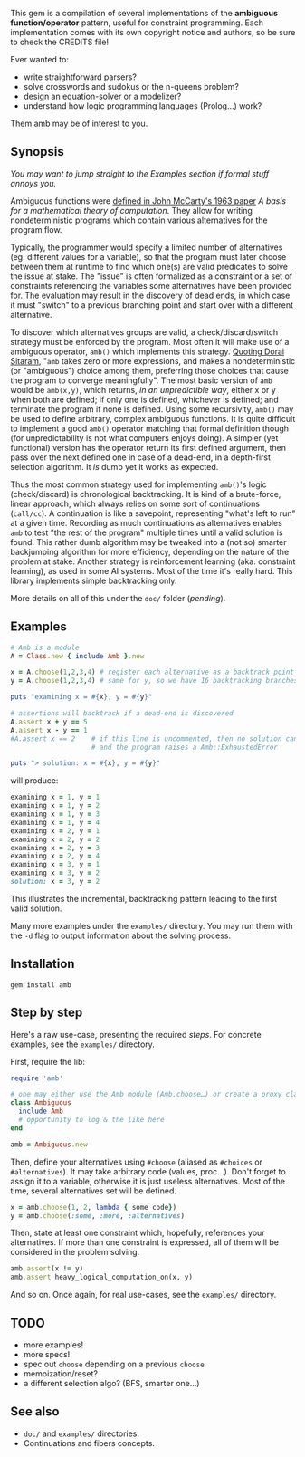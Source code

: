 This gem is a compilation of several implementations of the **ambiguous function/operator** pattern, useful for constraint programming. Each implementation comes with its own copyright notice and authors, so be sure to check the CREDITS file!

Ever wanted to:

* write straightforward parsers?
* solve crosswords and sudokus or the n-queens problem?
* design an equation-solver or a modelizer?
* understand how logic programming languages (Prolog…) work?

Them amb may be of interest to you.

## Synopsis

*You may want to jump straight to the Examples section if formal stuff annoys you.*

Ambiguous functions were [defined in John McCarty's 1963 paper](http://www-formal.stanford.edu/jmc/basis1/node7.html) *A basis for a mathematical theory of computation*. They allow for writing nondeterministic programs which contain various alternatives for the program flow.

Typically, the programmer would specify a limited number of alternatives (eg. different values for a variable), so that the program must later choose between them at runtime to find which one(s) are valid predicates to solve the issue at stake. The "issue" is often formalized as a constraint or a set of constraints referencing the variables some alternatives have been provided for. The evaluation may result in the discovery of dead ends, in which case it must "switch" to a previous branching point and start over with a different alternative.

To discover which alternatives groups are valid, a check/discard/switch strategy must be enforced by the program. Most often it will make use of a ambiguous operator, `amb()` which implements this strategy. [Quoting Dorai Sitaram](http://www.ccs.neu.edu/home/dorai/t-y-scheme/t-y-scheme-Z-H-16.html#node_chap_14), "`amb` takes zero or more expressions, and makes a nondeterministic (or "ambiguous") choice among them, preferring those choices that cause the program to converge meaningfully". The most basic version of `amb` would be `amb(x,y)`, which returns, *in an unpredictible way*, either x or y when both are defined; if only one is defined, whichever is defined; and terminate the program if none is defined. Using some recursivity, `amb()` may be used to define arbitrary, complex ambiguous functions. It is quite difficult to implement a good `amb()` operator matching that formal definition though (for unpredictability is not what computers enjoys doing). A simpler (yet functional) version has the operator return its first defined argument, then pass over the next defined one in case of a dead-end, in a depth-first selection algorithm. It *is* dumb yet it works as expected.

Thus the most common strategy used for implementing `amb()`'s logic (check/discard) is chronological backtracking. It is kind of a brute-force, linear approach, which always relies on some sort of continuations (`call/cc`). A continuation is like a savepoint, representing "what's left to run" at a given time. Recording as much continuations as alternatives enables `amb` to test "the rest of the program" multiple times until a valid solution is found. This rather dumb algorithm may be tweaked into a (not so) smarter backjumping algorithm for more efficiency, depending on the nature of the problem at stake. Another strategy is reinforcement learning (aka. constraint learning), as used in some AI systems. Most of the time it's really hard. This library implements simple backtracking only.

More details on all of this under the `doc/` folder (*pending*).

## Examples

``` ruby
# Amb is a module
A = Class.new { include Amb }.new

x = A.choose(1,2,3,4) # register each alternative as a backtrack point
y = A.choose(1,2,3,4) # same for y, so we have 16 backtracking branches

puts "examining x = #{x}, y = #{y}"

# assertions will backtrack if a dead-end is discovered
A.assert x + y == 5
A.assert x - y == 1
#A.assert x == 2    # if this line is uncommented, then no solution can be found
                    # and the program raises a Amb::ExhaustedError

puts "> solution: x = #{x}, y = #{y}"
```

will produce:

``` ruby
examining x = 1, y = 1
examining x = 1, y = 2
examining x = 1, y = 3
examining x = 1, y = 4
examining x = 2, y = 1
examining x = 2, y = 2
examining x = 2, y = 3
examining x = 2, y = 4
examining x = 3, y = 1
examining x = 3, y = 2
solution: x = 3, y = 2
```
This illustrates the incremental, backtracking pattern leading to the first valid solution.

Many more examples under the `examples/` directory. You may run them with the `-d` flag to output information about the solving process.

## Installation

    gem install amb

## Step by step

Here's a raw use-case, presenting the required *steps*. For concrete examples, see the `examples/` directory.

First, require the lib:

``` ruby
require 'amb'

# one may either use the Amb module (Amb.choose…) or create a proxy class.
class Ambiguous
  include Amb
  # opportunity to log & the like here
end

amb = Ambiguous.new
```

Then, define your alternatives using `#choose` (aliased as `#choices` or `#alternatives`). It may take arbitrary code (values, proc…). Don't forget to assign it to a variable, otherwise it is just useless alternatives. Most of the time, several alternatives set will be defined.

``` ruby
x = amb.choose(1, 2, lambda { some code})
y = amb.choose(:some, :more, :alternatives)
```

Then, state at least one constraint which, hopefully, references your alternatives. If more than one constraint is expressed, all of them will be considered in the problem solving.

``` ruby
amb.assert(x != y)
amb.assert heavy_logical_computation_on(x, y)
```

And so on. Once again, for real use-cases, see the `examples/` directory.

## TODO

* more examples!
* more specs!
* spec out `choose` depending on a previous `choose`
* memoization/reset?
* a different selection algo? (BFS, smarter one…)

## See also

* `doc/` and `examples/` directories.
* Continuations and fibers concepts.
